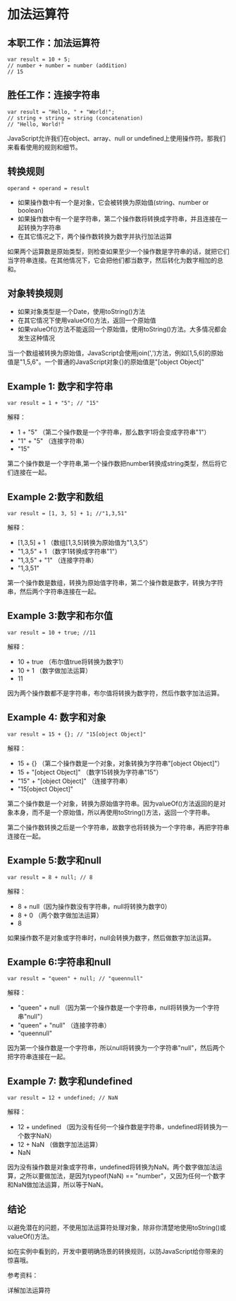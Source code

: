 # 加法运算符

## 本职工作：加法运算符

```
var result = 10 + 5;  
// number + number = number (addition)
// 15

```

## 胜任工作：连接字符串

```
var result = "Hello, " + "World!";  
// string + string = string (concatenation)
// "Hello, World!"

```

JavaScript允许我们在object、array、null or undefined上使用操作符。那我们来看看使用的规则和细节。

## 转换规则

```
operand + operand = result 

```

* 如果操作数中有一个是对象，它会被转换为原始值(string、number or boolean)
* 如果操作数中有一个是字符串，第二个操作数将转换成字符串，并且连接在一起转换为字符串
* 在其它情况之下，两个操作数转换为数字并执行加法运算

如果两个运算数是原始类型，则检查如果至少一个操作数是字符串的话，就把它们当字符串连接。在其他情况下，它会把他们都当数字，然后转化为数字相加的总和。

## 对象转换规则

* 如果对象类型是一个Date，使用toString()方法
* 在其它情况下使用valueOf()方法，返回一个原始值
* 如果valueOf()方法不能返回一个原始值，使用toString()方法。大多情况都会发生这种情况

当一个数组被转换为原始值，JavaScript会使用join(',')方法，例如[1,5,6]的原始值是"1,5,6"。一个普通的JavaScript对象{}的原始值是"[object Object]"

## Example 1: 数字和字符串

```
var result = 1 + "5"; // "15"
```
解释：

* 1 + "5" （第二个操作数是一个字符串，那么数字1将会变成字符串"1"）
* "1" + "5" （连接字符串）
* "15"

第二个操作数是一个字符串,第一个操作数把number转换成string类型，然后将它们连接在一起。

## Example 2:数字和数组

```
var result = [1, 3, 5] + 1; //"1,3,51"

```
解释：

* [1,3,5] + 1 （数组[1,3,5]转换为原始值为"1,3,5"）
* "1,3,5" + 1 （数字1转换成字符串"1"）
* "1,3,5" + "1" （连接字符串）
* "1,3,51"

第一个操作数是数组，转换为原始值字符串，第二个操作数是数字，转换为字符串，然后两个字符串连接在一起。

## Example 3:数字和布尔值

```
var result = 10 + true; //11 

```
解释：

* 10 + true （布尔值true将转换为数字1）
* 10 + 1 （数字做加法运算）
* 11

因为两个操作数都不是字符串，布尔值将转换为数字符，然后作数字加法运算。

## Example 4: 数字和对象

```
var result = 15 + {}; // "15[object Object]"
```
解释：

* 15 + {} （第二个操作数是一个对象，对象转换为字符串"[object Object]"）
* 15 + "[object Object]" （数字15转换为字符串"15"）
* "15" + "[object Object]" （连接字符串）
* "15[object Object]"

第二个操作数是一个对象，转换为原始值字符串。因为valueOf()方法返回的是对象本身，而不是一个原始值，所以再使用toString()方法，返回一个字符串。

第二个操作数转换之后是一个字符串，故数字也将转换为一个字符串，再把字符串连接在一起。

## Example 5:数字和null

```
var result = 8 + null; // 8

```

解释：

* 8 + null（因为操作数没有字符串，null将转换为数字0）
* 8 + 0 （两个数字做加法运算）
* 8

如果操作数不是对象或字符串时，null会转换为数字，然后做数字加法运算。

## Example 6:字符串和null

```
var result = "queen" + null; // "queennull"
```

解释：

* "queen" + null （因为第一个操作数是一个字符串，null将转换为一个字符串"null"）
* "queen" + "null" （连接字符串）
* "queennull"

因为第一个操作数是一个字符串，所以null将转换为一个字符串"null"，然后两个把字符串连接在一起。

## Example 7: 数字和undefined

```
var result = 12 + undefined; // NaN
```
解释：

* 12 + undefined （因为没有任何一个操作数是字符串，undefined将转换为一个数字NaN）
* 12 + NaN （做数字加法运算）
* NaN

因为没有操作数是对象或字符串，undefined将转换为NaN。两个数字做加法运算，之所以要做加法，是因为typeof(NaN) == "number"，又因为任何一个数字和NaN做加法运算，所以等于NaN。

## 结论

以避免潜在的问题，不使用加法运算符处理对象，除非你清楚地使用toString()或valueOf()方法。

如在实例中看到的，开发中要明确场景的转换规则，以防JavaScript给你带来的惊喜哦。

参考资料：

详解加法运算符[](https://segmentfault.com/a/1190000007184573)
